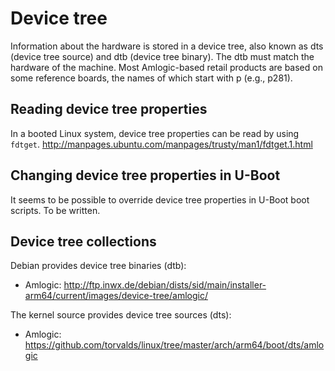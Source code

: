 # Device tree

Information about the hardware is stored in a device tree, also known as dts (device tree source) and dtb (device tree binary).
The dtb must match the hardware of the machine. Most Amlogic-based retail products are based on some reference boards, the names of which start with p (e.g., p281).

## Reading device tree properties

In a booted Linux system, device tree properties can be read by using `fdtget`. http://manpages.ubuntu.com/manpages/trusty/man1/fdtget.1.html

## Changing device tree properties in U-Boot

It seems to be possible to override device tree properties in U-Boot boot scripts. To be written.


## Device tree collections

Debian provides device tree binaries (dtb): 
* Amlogic: http://ftp.inwx.de/debian/dists/sid/main/installer-arm64/current/images/device-tree/amlogic/

The kernel source provides device tree sources (dts):
* Amlogic: https://github.com/torvalds/linux/tree/master/arch/arm64/boot/dts/amlogic
